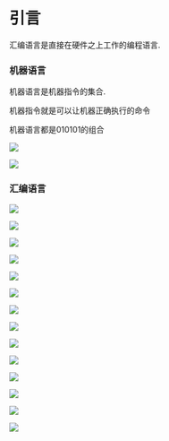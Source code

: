 # 引言

汇编语言是直接在硬件之上工作的编程语言.

### 机器语言

机器语言是机器指令的集合.

机器指令就是可以让机器正确执行的命令

机器语言都是010101的组合

![](img/2022-05-26-21-31-52.png)

![](img/2022-05-26-21-32-49.png)

### 汇编语言

![](img/2022-05-26-21-36-57.png)

![](img/2022-05-26-21-37-39.png)

![](img/2022-05-26-21-38-35.png)

![](img/2022-05-26-21-39-32.png)

![](img/2022-05-26-21-42-31.png)

![](img/2022-05-26-21-48-55.png)

![](img/2022-05-26-21-49-28.png)

![](img/2022-05-26-21-50-31.png)

![](img/2022-05-26-21-52-50.png)

![](img/2022-05-26-21-53-23.png)

![](img/2022-05-26-21-53-43.png)

![](img/2022-05-26-21-57-20.png)

![](img/2022-05-26-21-57-37.png)

![](img/2022-05-26-21-59-34.png)

